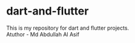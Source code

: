 # dart-and-flutter
This is my repository for dart and flutter projects.
<br>
Atuthor - Md Abdullah Al Asif

